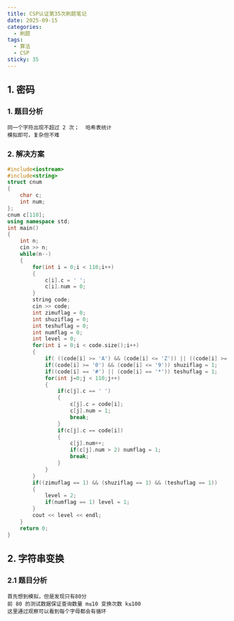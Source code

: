 ```yaml
---
title: CSP认证第35次刷题笔记
date: 2025-09-15
categories:
  - 刷题
tags:
  - 算法
  - CSP
sticky: 35
---
```


## 1. 密码

### 1. 题目分析

    同一个字符出现不超过 2 次；  哈希表统计
    模拟即可，复杂但不难

### 2. 解决方案

```cpp
#include<iostream>
#include<string>
struct cnum
{
	char c;
	int num;
};
cnum c[110];
using namespace std;
int main()
{
	int n;
	cin >> n;
	while(n--)
	{
		for(int i = 0;i < 110;i++)
		{
			c[i].c = ' ';
			c[i].num = 0;
		}
		string code;
		cin >> code;
		int zimuflag = 0;
		int shuziflag = 0;
		int teshuflag = 0;
		int numflag = 0;
		int level = 0;
		for(int i = 0;i < code.size();i++)
		{
			if( ((code[i] >= 'A') && (code[i] <= 'Z')) || ((code[i] >= 'a') && (code[i] <= 'z'))) zimuflag = 1;
			if((code[i] >= '0') && (code[i] <= '9')) shuziflag = 1;
			if((code[i] == '#') || (code[i] == '*')) teshuflag = 1;
			for(int j=0;j < 110;j++)
			{
				if(c[j].c == ' ')
				{
					c[j].c = code[i];
					c[j].num = 1;
					break;
				}
				if(c[j].c == code[i])
				{
					c[j].num++;
					if(c[j].num > 2) numflag = 1;
					break;
				}
			}
		}
		if((zimuflag == 1) && (shuziflag == 1) && (teshuflag == 1))
		{
			level = 2;
			if(numflag == 1) level = 1;
		}
		cout << level << endl;
	}
	return 0;
}
```

## 2. 字符串变换

### 2.1 题目分析

    首先想到模拟，但是发现只有80分
    前 80 的测试数据保证查询数量 m≤10 变换次数 k≤100
    这里通过观察可以看到每个字母都会有循环

